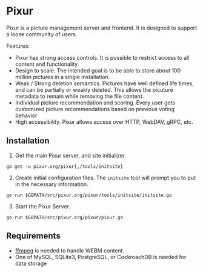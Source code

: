 Pixur
=====

Pixur is a picture management server and frontend.  It is designed to support
a loose community of users.

Features:

* Pixur has strong access controls.  It is possible to restrict access to all 
  content and functionality.
* Design to scale.  The intended goal is to be able to store about 100 million
  pictures in a single installation.
* Weak / Strong deletion semantics.  Pictures have well defined life times, and 
  can be partially or weakly deleted.  This allows the picuture metadata to 
  remain while removing the file content.
* Individual picture recommendation and scoring.  Every user gets customized
  picture recommendations based on previous voting behavior
* High accessibility.  Pixur allows access over HTTP, WebDAV, gRPC, etc.

## Installation

1.  Get the main Pixur server, and site initializer.
```
go get -u pixur.org/pixur{,/tools/initsite}
```

2.  Create initial configuration files.  The `initsite` tool 
will prompt you to put in the necessary information.

```
go run $GOPATH/src/pixur.org/pixur/tools/initsite/initsite.go
``` 

3.  Start the Pixur Server.

```
go run $GOPATH/src/pixur.org/pixur/pixur.go
```


## Requirements

* [ffmpeg](https://www.ffmpeg.org/) is needed to handle WEBM content.
* One of MySQL, SQLite3, PostgreSQL, or CockroachDB is needed for data storage
 

